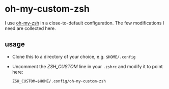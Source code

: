 # oh-my-custom-zsh

I use [oh-my-zsh](https://github.com/robbyrussell/oh-my-zsh/) in a close-to-default configuration. The few modifications I need are collected here.

## usage

* Clone this to a directory of your choice, e.g. `$HOME/.config`
* Uncomment the *ZSH_CUSTOM* line in your `.zshrc` and modify it to point here:
  
  ```shell
  ZSH_CUSTOM=$HOME/.config/oh-my-custom-zsh
